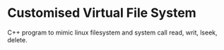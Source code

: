 # Customised Virtual File System
C++ program to mimic linux filesystem and system call read, writ, lseek, delete.
